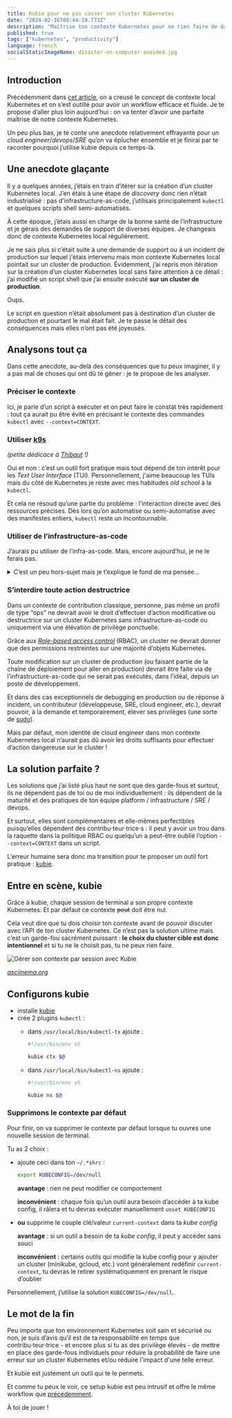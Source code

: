 ```yaml
---
title: Kubie pour ne pas casser son cluster Kubernetes
date: "2024-02-16T08:44:19.773Z"
description: "Maîtrise ton contexte Kubernetes pour ne rien faire de dangereux sur le mauvais cluster."
published: true
tags: ["kubernetes", "productivity"]
language: french
socialStaticImageName: disaster-on-computer-avoided.jpg
---
```


## Introduction

Précédemment dans [cet article](../comprendre-et-manipuler-son-contexte-kubernetes-local/), on a creusé le concept de contexte local Kubernetes et on s’est outillé pour avoir un workflow efficace et fluide. Je te propose d’aller plus loin aujourd’hui : on va tenter d’avoir une parfaite maîtrise de notre contexte Kubernetes.

Un peu plus bas, je te conte une anecdote relativement effrayante pour un *cloud engineer*/*devops*/*SRE* qu’on va éplucher ensemble et je finirai par te raconter pourquoi j’utilise kubie depuis ce temps-là.

## Une anecdote glaçante

Il y a quelques années, j’étais en train d’itérer sur la création d’un cluster Kubernetes local. J’en étais à une étape de *discovery* donc rien n’était industrialisé : pas d’infrastructure-as-code, j’utilisais principalement `kubectl` et quelques scripts shell semi-automatisés.

À cette époque, j’étais aussi en charge de la bonne santé de l’infrastructure et je gérais des demandes de support de diverses équipes. Je changeais donc de contexte Kubernetes local régulièrement.

Je ne sais plus si c’était suite à une demande de support ou à un incident de production sur lequel j'étais intervenu mais mon contexte Kubernetes local pointait sur un cluster de production. Évidemment, j’ai repris mon itération sur la création d’un cluster Kubernetes local sans faire attention à ce détail : j’ai modifié un script shell que j’ai ensuite exécuté **sur un cluster de production**.

Oups.

Le script en question n’était absolument pas à destination d’un cluster de production et pourtant le mal était fait. Je te passe le détail des conséquences mais elles n’ont pas été joyeuses.

## Analysons tout ça

Dans cette anecdote, au-delà des conséquences que tu peux imaginer, il y a pas mal de choses qui ont dû te gêner : je te propose de les analyser.

### Préciser le contexte

Ici, je parle d’un script à exécuter et on peut faire le constat très rapidement : tout ça aurait pu être évité en précisant le contexte des commandes `kubectl` avec `--context=CONTEXT`.

### Utiliser [k9s](https://github.com/derailed/k9s)

_(petite dédicace à [Thibaut](https://www.linkedin.com/in/thibaut-bayer/) !)_

Oui et non : c’est un outil fort pratique mais tout dépend de ton intérêt pour les *Text User Interface* (TUI). Personnellement, j'aime beaucoup les TUIs mais du côté de Kubernetes je reste avec mes habitudes *old school* à la `kubectl`.

Et cela ne résoud qu’une partie du problème : l’interaction directe avec des ressources précises. Dès lors qu’on automatise ou semi-automatise avec des manifestes entiers, `kubectl` reste un incontournable.

### Utiliser de l’infrastructure-as-code

J’aurais pu utiliser de l’infra-as-code. Mais, encore aujourd’hui, je ne le ferais pas.

<details><summary>C’est un peu hors-sujet mais je t’explique le fond de ma pensée…</summary>

<br />

> **TL;DR :** j’utilise de l’infra-as-code mais à l’étape de la *discovery* mais je ne me l’impose pas !
> 
> Dès lors que je contribue à de l’infrastructure qui n’est pas éphémère ou que mon travail est voué à être partagé, j’utilise, évidemment, de l’infra-as-code. Mais ici, il était question de *discovery* : je tente de comprendre plus finement le besoin et je tâte le terrain avec plusieurs approches différentes.
> 
> Certaines utiliseraient de l’infra-as-code, d’autres des scripts ou même rien du tout. Moi je préfère des commandes *one-off* et quand je me rends compte que je peux gagner du temps, je les consolide ensuite dans des scripts.
> 
> Quand il est question de *discovery*, il y a un concept qui me tient particulièrement à cœur, c’est la boucle de rétroaction aka “**boucle de feedback**” : je mets en place toutes les mesures possibles pour gagner du temps entre un test et son résultat en réduisant cette boucle de feedback.
> 
> Et j’ai un avis tranché : sauf si le travail de discovery est collaboratif et/ou qu’il doit durer plusieurs jours, on ne doit pas imposer à qui que ce soit d’utiliser de l’infra-as-code.
> 
> Et j’ai un avis encore plus tranché : une discovery doit être découpée finement et time-boxée afin de ne durer que quelques heures !

</details>

### S’interdire toute action destructrice

Dans un contexte de contribution classique, personne, pas même un profil de type “ops” ne devrait avoir le droit d’effectuer d’action modificative ou destructrice sur un cluster Kubernetes sans infrastructure-as-code ou uniquement via une élévation de privilège ponctuelle.

Grâce aux *[Role-based access control](https://kubernetes.io/fr/docs/reference/access-authn-authz/rbac/)* (RBAC), un cluster ne devrait donner que des permissions restreintes sur une majorité d’objets Kubernetes.

Toute modification sur un cluster de production (ou faisant partie de la chaîne de déploiement pour aller en production) devrait être faite via de l’infrastructure-as-code qui ne serait pas exécutés, dans l’idéal, depuis un poste de développement.

Et dans des cas exceptionnels de debugging en production ou de réponse à incident, un contributeur (développeuse, SRE, cloud engineer, etc.), devrait pouvoir, à la demande et temporairement, élever ses privilèges (une sorte de [sudo](https://www.sudo.ws/sudo/)).

Mais par défaut, mon identité de cloud engineer dans mon contexte Kubernetes local n’aurait pas dû avoir les droits suffisants pour effectuer d’action dangereuse sur le cluster !

## La solution parfaite ?

Les solutions que j’ai listé plus haut ne sont que des garde-fous et surtout, ils ne dépendent pas de toi ou de moi individuellement : ils dépendent de la maturité et des pratiques de ton équipe platform / infrastructure / SRE / devops.

Et surtout, elles sont complémentaires et elle-mêmes perfectibles puisqu’elles dépendent des contribu⋅teur⋅trice⋅s : il peut y avoir un trou dans la raquette dans la politique RBAC ou quelqu’un a peut-être oublié l’option `--context=CONTEXT` dans un script.

L’erreur humaine sera donc ma transition pour te proposer un outil fort pratique : [kubie](https://github.com/sbstp/kubie).

## Entre en scène, kubie

Grâce à kubie, chaque session de terminal a son propre contexte Kubernetes. Et par défaut ce contexte ~~peut~~ doit être nul.

Cela veut dire que tu dois choisir ton contexte avant de pouvoir discuter avec l’API de ton cluster Kubernetes. Ce n’est pas la solution ultime mais c’est un garde-fou sacrément puissant : **le choix du cluster cible est donc intentionnel** et si tu ne le choisit pas, tu ne peux rien faire.

![Gérer son contexte par session avec Kubie](/images/kubie-pour-ne-pas-casser-son-cluster-kubernetes/gerer-son-contexte-par-session-avec-kubie.gif)

[*asciinema.org*](https://asciinema.org/a/fIjes5JoWfp1I9R6cMdfXCOIi)

## Configurons kubie

- installe [kubie](https://github.com/sbstp/kubie?tab=readme-ov-file#installation)
- crée 2 plugins `kubectl` :
    - dans `/usr/local/bin/kubectl-tx` ajoute :
        
        ```bash
        #!/usr/bin/env sh
        
        kubie ctx $@
        ```
        
    - dans `/usr/local/bin/kubectl-ns` ajoute :
        
        ```bash
        #!/usr/bin/env sh
        
        kubie ns $@
        ```

### Supprimons le contexte par défaut

Pour finir, on va supprimer le contexte par défaut lorsque tu ouvres une nouvelle session de terminal.

Tu as 2 choix :

- ajoute ceci dans ton `~/.*shrc` : 
    
    ```bash
    export KUBECONFIG=/dev/null
    ```
    
    **avantage** : rien ne peut modifier ce comportement
    
    **inconvénient** : chaque fois qu’un outil aura besoin d’accéder à ta kube config, il râlera et tu devras exécuter manuellement `unset KUBECONFIG`

- **ou** supprime le couple clé/valeur `current-context` dans ta *kube config*
    
    **avantage** : si un outil a besoin de ta *kube config*, il peut y accéder sans souci
    
    **inconvénient** : certains outils qui modifie la kube config pour y ajouter un cluster (minikube, gcloud, etc.) vont généralement redéfinir `current-context`, tu devras le retirer systématiquement en prenant le risque d’oublier

Personnellement, j’utilise la solution `KUBECONFIG=/dev/null`.

## Le mot de la fin

Peu importe que ton environnement Kubernetes soit sain et sécurisé ou non, je suis d’avis qu’il est de ta responsabilité en temps que contribu⋅teur⋅trice - et encore plus si tu as des privilège élevés - de mettre en place des garde-fous individuels pour réduire la probabilité de faire une erreur sur un cluster Kubernetes et/ou réduire l'impact d'une telle erreur.

Et kubie est justement un outil qui te le permets.

Et comme tu peux le voir, ce setup kubie est peu intrusif et offre le même workflow que [précédemment](https://blog.fabien.sh/comprendre-et-manipuler-son-contexte-kubernetes-local/).

À toi de jouer !
